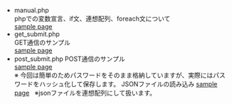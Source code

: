 * manual.php  
phpでの変数宣言、if文、連想配列、foreach文について  
[sample page](http://natsume.php.xdomain.jp/sample/20170522/manual.php)
* get_submit.php  
GET通信のサンプル  
[sample page](http://natsume.php.xdomain.jp/sample/20170522/get_submit.php)  
* post_submit.php
POST通信のサンプル  
[sample page](http://natsume.php.xdomain.jp/sample/20170522/post_submit.php)  
※ 今回は簡単のためパスワードをそのまま格納していますが、実際にはパスワードをハッシュ化して保存します。
JSONファイルの読み込み
[sample page](http://natsume.php.xdomain.jp/sample/20170522/json.php)  
※jsonファイルを連想配列にして扱います。
